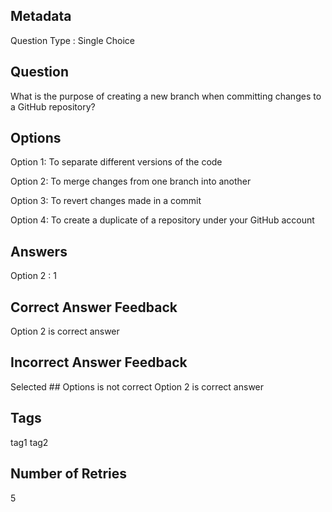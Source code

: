 ## Metadata
Question Type : Single Choice

## Question
What is the purpose of creating a new branch when committing changes to a GitHub repository?

## Options
Option 1: To separate different versions of the code

Option 2: To merge changes from one branch into another

Option 3: To revert changes made in a commit

Option 4: To create a duplicate of a repository under your GitHub account

## Answers
Option 2 : 1

## Correct Answer Feedback
Option 2 is correct answer

## Incorrect Answer Feedback
Selected ## Options is not correct Option 2 is correct answer

## Tags
tag1
tag2

## Number of Retries
5
